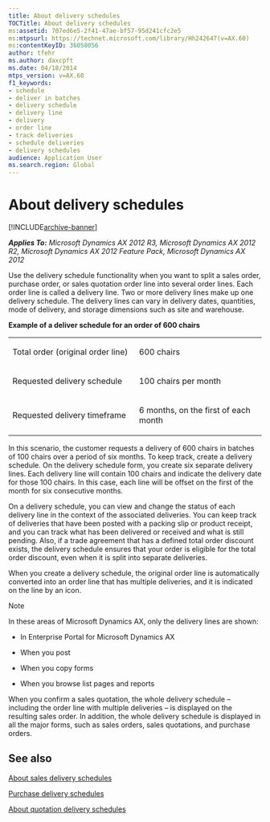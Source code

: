 ```yaml
---
title: About delivery schedules
TOCTitle: About delivery schedules
ms:assetid: 707ed6e5-2f41-47ae-bf57-95d241cfc2e5
ms:mtpsurl: https://technet.microsoft.com/library/Hh242647(v=AX.60)
ms:contentKeyID: 36058056
author: tfehr
ms.author: daxcpft
ms.date: 04/18/2014
mtps_version: v=AX.60
f1_keywords:
- schedule
- deliver in batches
- delivery schedule
- delivery line
- delivery
- order line
- track deliveries
- schedule deliveries
- delivery schedules
audience: Application User
ms.search.region: Global
---
```


# About delivery schedules 


[!INCLUDE[archive-banner](includes/archive-banner.md)]


_**Applies To:** Microsoft Dynamics AX 2012 R3, Microsoft Dynamics AX 2012 R2, Microsoft Dynamics AX 2012 Feature Pack, Microsoft Dynamics AX 2012_

Use the delivery schedule functionality when you want to split a sales order, purchase order, or sales quotation order line into several order lines. Each order line is called a delivery line. Two or more delivery lines make up one delivery schedule. The delivery lines can vary in delivery dates, quantities, mode of delivery, and storage dimensions such as site and warehouse.

**Example of a deliver schedule for an order of 600 chairs**

<table>
<colgroup>
<col style="width: 50%" />
<col style="width: 50%" />
</colgroup>
<tbody>
<tr class="odd">
<td><p>Total order (original order line)</p></td>
<td><p>600 chairs</p></td>
</tr>
<tr class="even">
<td><p>Requested delivery schedule</p></td>
<td><p>100 chairs per month</p></td>
</tr>
<tr class="odd">
<td><p>Requested delivery timeframe</p></td>
<td><p>6 months, on the first of each month</p></td>
</tr>
</tbody>
</table>


In this scenario, the customer requests a delivery of 600 chairs in batches of 100 chairs over a period of six months. To keep track, create a delivery schedule. On the delivery schedule form, you create six separate delivery lines. Each delivery line will contain 100 chairs and indicate the delivery date for those 100 chairs. In this case, each line will be offset on the first of the month for six consecutive months.

On a delivery schedule, you can view and change the status of each delivery line in the context of the associated deliveries. You can keep track of deliveries that have been posted with a packing slip or product receipt, and you can track what has been delivered or received and what is still pending. Also, if a trade agreement that has a defined total order discount exists, the delivery schedule ensures that your order is eligible for the total order discount, even when it is split into separate deliveries.

When you create a delivery schedule, the original order line is automatically converted into an order line that has multiple deliveries, and it is indicated on the line by an icon.


> [!NOTE]
> <P>In these areas of Microsoft Dynamics AX, only the delivery lines are shown:</P>
> <UL>
> <LI>
> <P>In Enterprise Portal for Microsoft Dynamics AX</P>
> <LI>
> <P>When you post</P>
> <LI>
> <P>When you copy forms</P>
> <LI>
> <P>When you browse list pages and reports</P></LI></UL>



When you confirm a sales quotation, the whole delivery schedule – including the order line with multiple deliveries – is displayed on the resulting sales order. In addition, the whole delivery schedule is displayed in all the major forms, such as sales orders, sales quotations, and purchase orders.

## See also

[About sales delivery schedules](about-sales-delivery-schedules.md)

[Purchase delivery schedules](purchase-delivery-schedules.md)

[About quotation delivery schedules](about-quotation-delivery-schedules.md)

  


